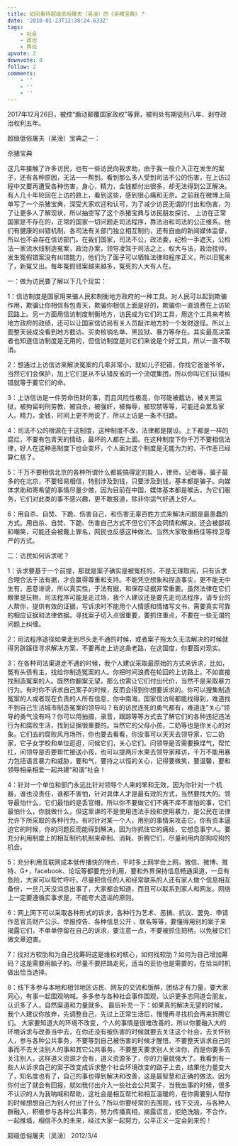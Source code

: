 ```yaml
---
title: 如何看待超级低俗屠夫（吴淦）的《杀猪宝典》？
date: '2018-01-23T12:38:24.633Z'
tags:
    - 社会
    - 政治
    - 舆论
upvote: 2
downvote: 0
follow: 2
comments:
    - ''
    - ''
    - ''
---
```


2017年12月26日，被控“煽动颠覆国家政权”等罪，被判处有期徒刑八年、剥夺政治权利五年。

超级低俗屠夫（吴淦）宝典之一：

杀猪宝典

这几年接触了许多访民，也有一些访民向我求助，由于我一般介入正在发生的案子，还有各种原因，无法一一帮到。看到那么多人受到司法不公的伤害，在上访过程中又要再遭受各种伤害，身心，精力，金钱都付出很多，却无法得到公正解决。有人几十年轮回在上访的路上，看到这些，感到很心痛和无奈。之前我在微博上简单写了一个杀猪宝典，深受大家欢迎和认可，为了减少访民无谓的付出和伤害，为了让更多人了解现状，所以抽空写了这个杀猪宝典与访民朋友探讨。 上访在正常国家是不存在的，正常的国家一切问题走司法程序，靠法治和司法的公正维系。他们有健康的纠错机制，各司法有关部门独立相互制约，还有自由的新闻媒体监督，所以也不会存在信访部门。在我们国家，司法不公，政法委，纪检一手遮天，公检法一家流水线制造冤案，政治办案，领导凌驾于司法之上，权大与法，政治挂帅，发生冤假错案没有纠错能力，他们为了面子可以牺牲法律和程序正义，所以旧冤未了，新冤又出。每年冤假错案越来越多，冤死的人大有人在。

一：做为访民要了解以下几个现实：

1：信访制度是国家用来骗人民和制衡地方政府的一种工具。对人民可以起到欺骗作用，欺骗让你相信有包青天，欺骗你相信上面是好的，欺骗你一直浪费在上访轮回路上。另一方面用信访制度制衡地方，访民成为它们的工具，用这个工具来考核地方政府的政绩，还可以让国家信访局有关人员敲诈地方的一个发财途径。所以上面整天装成没看到地方截访、买卖核销名单、黑监狱、暴力等存在。其实最高决策者也知道信访制度是无用的，但信访制度是对它们来说是个好工具，所以一直不取消。

2：想通过上访信访来解决冤案的几率非常小，就如儿子犯错，你找它爸爸爷爷，当然它们会保护，加上它们是从不认错反省的一个流氓集团，所以你叫它们认错纠错就等于要它们的命。

3：上访信访是一件劳命伤财的事，而且风险性极高，你可能被截访，被关黑监狱，被拘留判刑劳教，被自杀，被强奸，被侮辱，被软禁等等，可能还会累及家人。精力，金钱，时间上更不用说了，所以上访是一条不归路。

4：司法不公的根源在于这制度，这种制度不改，法律都是摆设。上下都是一样的腐烂，不要有包青天的情结，最坏的人都在上面。在这种制度下你千万不要相信法律，好人在这种恶制度下也会变坏，个人面对这个制度是无能为力的，不作恶已经算仁慈了。

5：千万不要相信北京的各种所谓什么都能搞得定的能人，律师，记者等，骗子最多的在北京，不要轻易相信，特别涉及到钱，只要涉及到钱，基本都是骗子。向媒体求助和寄希望的事情尽量少做，因为目前在中国，媒体基本都是喉舌，为它们服务，它们对此类的事不感兴趣，更不敢报道，除非你运气好遇上好人。

6：用自杀、自焚、下跪、伤害自己，和伤害无辜百姓方式来解决问题是最愚蠢的方式。用自杀、自焚、下跪、伤害自己方式不但它们不会同情和解决，还会被鄙视和嘲笑，可能还会被戴上罪名，网民也反感这种做法。当然大家敬重杨佳等捍卫尊严的方式。

二：访民如何诉求呢？

1：诉求要基于一个前提，那就是案子确实是被冤枉的，不是无理取闹，只有诉求合理合法于法有据，才会赢得尊重和支持。不能凭空想象和捏造事实，更不能无中生有，恶意诽谤，所以真实性，于法有据，和保存证据非常重要。虽然法律在它们眼里是玩物，司法程序可能是走过场，我个人建议还是要先走司法程序，请专业的人帮你，提供有效的证据，写诉求时不能用个人情感和情绪写文书，需要真实可靠的相应证据和法律依据。寻找案子切入点很重要，要抓住重点，不要在一些无谓的问题上纠缠。

2：司法程序途径如果走到尽头走不通的时候，或者案子拖太久无法解决的时候就得另辟蹊径寻求解决方案，不要再走上访这条老路，在这国度，你要面对现实。

3：在各种司法渠道走不通的时候，我个人建议采取最原始的方式来诉求，比如，冤有头债有主，找给你制造冤案的人。你把时间浪费在轮回的上访路上，不如直接找制造冤案的人。既然你翻案无望，那么也需让它们付出代价，当然不是采取暴力行为。有时你不诉求自己案子的时候，反而会得到你想要诉求的。你可以搜集制造冤案的人或者现在负责的人所有信息，你中南海，国家信访局都能找得到，难道找不到自己生活城市制造冤案的领导吗？有的访民连死的勇气都有，难道连“关心”领导的勇气没有吗？你可以用拍摄，录音，跟踪等等方式去了解它们的各种违纪违法行为和腐败生活，找到证据很重要的。当然它的父母小孩，二奶等也是你关心的对象。它们去的腐败风月场所，你也要去看看，你没事可以天天去领导家，它二奶家，它子女学校和单位逛逛，问候它们，关心它们。问领导是否需要换煤气，帮忙扛，问领导是否要帮忙接送小孩，也可以提两斤水果去领导家拜访，千万不能用暴力包括语言暴力和威胁，要和气，要持之以恒的关心，记得要微笑，要温馨，要和领导相亲相爱一起共建“和谐”社会！

4：针对一个单位和部门永远比针对领导个人来的笨和无效，因为你针对一个机器，谁也没责任，谁都不害怕，针对具体人才是最有效的方式，当然要找大的。领导最怕什么，它们最怕的是丢官帽，所以你不要做它们不痛不痒不害怕的事，它们最怕什么，你就做什么，但这里讲的不是使用违法手段和使用暴力，是公民在法律允许下所采取的各种行为。有时针对某一个人，用别的事情来攻击它，你有资本逼迫它的时候，你的问题反而能得到解决，因为你抓住它的痛处，它想息事宁人。要充分利用制度上的相互制约机制来牵制、消耗、折腾它们，尽量利用内部狗咬狗的机会。

5：充分利用互联网成本低传播快的特点，平时多上网学会上网。微信、微博、推特、G+，facebook、论坛等都要充分利用，要和外界保持信息畅通渠道，一旦有危险，大家可以帮忙呼吁，尽量把信任的人和经常联系的人还有家人做个信息相互备份，一旦几天没消息出事了，大家都会知道，而且可以联系到家人和网友。网络上一定要遵循实事求是，不能夸大造谣的原则。

6：网上网下可以采取各种形式的诉求，各种行为艺术、恶搞、抗议、罢免、申请作恶官员财产公示、举报控告、各种信息公开 、联名等等，要懂得用别的案子来揭露它们，不单单停留在自己的诉求，要注意一点，不要被抓住把柄，以免被它们做文章迫害。

7：找对方软肋和为自己找筹码这是维权的核心，如何找软肋？如何为自己增加筹码？这是需要用脑子的。尽量不要把路走死，适当的妥协也是需要的，在恰当时机做出恰当选择。

8：线下多参与本地和相邻地区访民、网友的交流和饭醉，团结才有力量，要大家同心，有事一起围观呐喊。多多参与各种社会事件围观，认识更多志同道合朋友，认识多了人，自然渠道和力量就多。 最后补充一下：如果真的解决无望的时候，我个人建议你放弃，先调整自己，先过上正常生活后，慢慢再寻找机会再来折腾它们。 大家要知道大的环境不改变，个人的事情是很难改善的，所以你要融入大的环境诉求与改善当中去，在你还没有被伤害的时候就要去关注这个社会，去关怀别人，参与各种公共事务，不要等到自己被伤害的时候才醒悟。不要整天诉求自己的事而不去关注别人的事和其它公共事务。不要整天要求别人关注你，而是你要多去关注别人，这样道义资源才会有，道义资源多了，你的力量就强大了。我看到有一些人从诉求自己的案子改变成诉求整个社会环境改变的路子上去，结果他力量变大了，知名度也有了，自己的事也得到解决和改善，这是最智慧和正确的做法。因为你付出了就会有回报，就如我付出介入一些社会公共案子，当我出事的时候，很多不认识的人为我呐喊和帮助，这社会是相互帮忙和相互温暖的，在你需要别人帮你的时候想想自己为别人付出了什么？所以你要经常的去围观，线下交流，与各种人群融入，积极参与各种公共事务，努力传播真相，揭露谎言，拒绝洗脑，不合作，一起推墙，相信不久的未来，经过大家一起努力，公平正义一定会到来的！

超级低俗屠夫（吴淦） 2012/3/4
